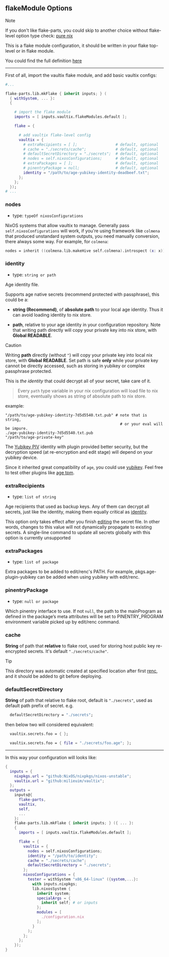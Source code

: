 ## flakeModule Options

> [!NOTE]
> If you don't like flake-parts, you could skip to another choice without flake-level option type check: [pure nix](./pure-nix-config.md)


This is a flake module configuration, it should be written in your flake top-level or in flake module.

You could find the full definition [here](https://github.com/milieuim/vaultix/blob/main/flake-module.nix)

---

First of all, import the vaultix flake module, and add basic vaultix configs:

```nix
#...

flake-parts.lib.mkFlake { inherit inputs; } (
  { withSystem, ... }:
  {

    # import the flake module
    imports = [ inputs.vaultix.flakeModules.default ];

    flake = {

      # add vaultix flake-level config
      vaultix = {
        # extraRecipients = [ ];                 # default, optional
        # cache = "./secrets/cache";             # default, optional
        # defaultSecretDirectory = "./secrets";  # default, optional
        # nodes = self.nixosConfigurations;      # default, optional
        # extraPackages = [ ];                   # default, optional
        # pinentryPackage = null;                # default, optional
        identity = "/path/to/age-yubikey-identity-deadbeef.txt";
      };
    };
  });
# ...
```

### nodes

+ type: `typeOf nixosConfigurations`

NixOS systems that allow vaultix to manage. Generally pass `self.nixosConfigurations` will work, if you're using framework like `colmena` that produced unstandard system outputs, you need manually conversion, there always some way. For example, for `colmena`:

```nix
nodes = inherit ((colmena.lib.makeHive self.colmena).introspect (x: x)) nodes;
```


### identity

+ type: `string or path`

Age identity file.

Supports age native secrets (recommend protected with passphrase), this could be a:

+ **string (Recommend)**, of **absolute path** to your local age identity. Thus it can avoid loading identity to nix store.

+ **path**, relative to your age identity in your configuration repository. Note that writing path directly will copy your private key into nix store, with **Global READABLE**.

> [!CAUTION]  
> Writing **path** directly (without `"`) will copy your private key into local nix store, with **Global READABLE**. Set path is safe **only** while your private key cannot be directly accessed, such as storing in yubikey or complex passphrase protected.


This is *the identity* that could decrypt all of your secret, take care of it.

> Every `path` type variable in your nix configuration will load file to nix store, eventually shows as string of absolute path to nix store.

example:

```
"/path/to/age-yubikey-identity-7d5d5540.txt.pub" # note that is string,
                                                   # or your eval will be impure.
./age-yubikey-identity-7d5d5540.txt.pub
"/path/to/age-private-key"
```

The [Yubikey PIV](https://developers.yubico.com/yubico-piv-tool/YubiKey_PIV_introduction.html) identity with plugin provided better security, but the decryption speed (at re-encryption and edit stage) will depend on your yubikey device.

Since it inherited great compatibility of `age`, you could use [yubikey](https://github.com/str4d/age-plugin-yubikey). Feel free to test other plugins like [age tpm](https://github.com/Foxboron/age-plugin-tpm). 



### extraRecipients

+ type: `list of string`

Age recipients that used as backup keys. Any of them can decrypt all secrets, just like the identity, making them equally critical as [identity](#identity).

This option only takes effect after you finish [editing](/vaultix/nix-apps.html#edit) the secret file.
In other words, changes to this value will not dynamically propagate to existing secrets.
A single-line command to update all secrets globally with this option is currently unsupported

### extraPackages

+ type: `list of package`

Extra packages to be added to edit/renc's PATH. For example, pkgs.age-plugin-yubikey can be added when using yubikey with edit/renc.

### pinentryPackage

+ type: `null or package`

Which pinentry interface to use. If not `null`, the path to the mainProgram
as defined in the package’s meta attributes will be set to PINENTRY_PROGRAM
environment variable picked up by edit/renc command.

### cache

**String** of path that **relative** to flake root, used for storing host public key
re-encrypted secrets. It's default `"./secrets/cache"`.

> [!TIP]  
> This directory was automatic created at specified location after first [renc](/vaultix/nix-apps.html#renc), and it should be added to git before deploying.

### defaultSecretDirectory

**String** of path that relative to flake root, default is `"./secrets"`, used as default path prefix of secret. e.g.

```nix
  defaultSecretDirectory = "./secrets";
```

then below two will considered equivalent:

```nix
  vaultix.secrets.foo = { };
```

```nix
  vaultix.secrets.foo = { file = "./secrets/foo.age"; };
```

---

In this way your configuration will looks like:

```nix
{
  inputs = {
    nixpkgs.url = "github:NixOS/nixpkgs/nixos-unstable";
    vaultix.url = "github:milieuim/vaultix";
  };
  outputs =
    inputs@{
      flake-parts,
      vaultix,
      self,
      ...
    }:
    flake-parts.lib.mkFlake { inherit inputs; } ({ ... }:
    {
      imports = [ inputs.vaultix.flakeModules.default ];

      flake = {
        vaultix = {
          nodes = self.nixosConfigurations;
          identity = "/path/to/identity";
          cache = "./secrets/cache";
          defaultSecretDirectory = "./secrets";
        };
        nixosConfigurations = {
          tester = withSystem "x86_64-linux" ({system,...}:
            with inputs.nixpkgs;
            lib.nixosSystem {
              inherit system;
              specialArgs = {
                inherit self; # or inputs
              };
              modules = [
                ./configuration.nix
              ];
            }
          );
        };
      };
    });
}
```
